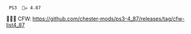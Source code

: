 
     PS3  🏴‍☠️ 4.87 
     
🕵️‍♂️📢 CFW: https://github.com/chester-mods/ps3-4_87/releases/tag/cfw-list4_87
